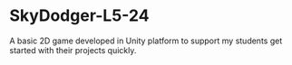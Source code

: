 # SkyDodger-L5-24
 A basic 2D game developed in Unity platform to support my students get started with their projects quickly.
